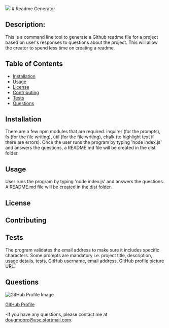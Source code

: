
  <img src="https://img.shields.io/badge/AllAroundD-Readme Generator-green">
  # Readme Generator

## Description:
  This is a command line tool to generate a Github readme file for a project based on user's responses to questions about the project. This will allow the creator to spend less time on creating a readme.

## Table of Contents
  - [Installation](#Installation)
  - [Usage](#Usage)
  - [License](#License)
  - [Contributing](#Contributing)
  - [Tests](#Tests)
  - [Questions](#Questions)

## Installation
  There are a few npm modules that are required. inquirer (for the prompts), fs (for the file writing), util (for the file writing), chalk (to highlight text if there are errors). Once the user runs the program by typing 'node index.js' and answers the questions, a README.md file will be created in the dist folder.

## Usage
  User runs the program by typing 'node index.js' and answers the questions. A README.md file will be created in the dist folder.

## License
  

## Contributing
  

## Tests
  The program validates the email address to make sure it includes specific characters. Some prompts are mandatory i.e. project title, description, usage details, tests, GitHub username, email address, GitHub profile picture URL.

## Questions
![GitHub Profile Image](https://avatars3.githubusercontent.com/u/64918107?s=460&u=4277fa2bf868713adec524f08700cee517941e82&v=4)

[GitHub Profile](https://github.com/AllAroundD/)

-If you have any questions, please contact me at [dougmoore@use.startmail.com](mailto:dougmoore@use.startmail.com?subject=[GitHub]%20Source%20Question).
